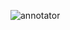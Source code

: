 ![annotator](https://user-images.githubusercontent.com/45526644/112318589-362f7500-8cd3-11eb-8464-7e4914723e05.jpg)
